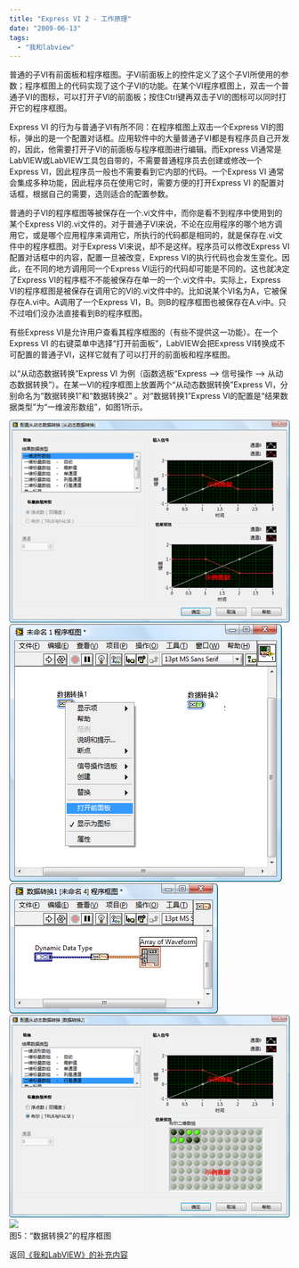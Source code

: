 ```yaml
---
title: "Express VI 2 - 工作原理"
date: "2009-06-13"
tags: 
  - "我和labview"
---
```


普通的子VI有前面板和程序框图。子VI前面板上的控件定义了这个子VI所使用的参数；程序框图上的代码实现了这个子VI的功能。在某个VI程序框图上，双击一个普通子VI的图标，可以打开子VI的前面板；按住Ctrl键再双击子VI的图标可以同时打开它的程序框图。

Express VI 的行为与普通子VI有所不同：在程序框图上双击一个Express VI的图标，弹出的是一个配置对话框。应用软件中的大量普通子VI都是有程序员自己开发的，因此，他需要打开子VI的前面板与程序框图进行编辑。而Express VI通常是LabVIEW或LabVIEW工具包自带的，不需要普通程序员去创建或修改一个Express VI，因此程序员一般也不需要看到它内部的代码。一个Express VI 通常会集成多种功能，因此程序员在使用它时，需要方便的打开Express VI 的配置对话框，根据自己的需要，选则适合的配置参数。

普通的子VI的程序框图等被保存在一个.vi文件中，而你是看不到程序中使用到的某个Express VI的.vi文件的。对于普通子VI来说，不论在应用程序的哪个地方调用它，或是哪个应用程序来调用它，所执行的代码都是相同的，就是保存在.vi文件中的程序框图。对于Express VI来说，却不是这样。程序员可以修改Express VI配置对话框中的内容，配置一旦被改变，Express VI的执行代码也会发生变化。因此，在不同的地方调用同一个Express VI运行的代码却可能是不同的。这也就决定了Express VI的程序框不不能被保存在单一的一个.vi文件中。实际上，Express VI的程序框图是被保存在调用它的VI的.vi文件中的。比如说某个VI名为A，它被保存在A.vi中。A调用了一个Express VI，B。则B的程序框图也被保存在A.vi中。只不过咱们没办法直接看到B的程序框图。

有些Express VI是允许用户查看其程序框图的（有些不提供这一功能）。在一个 Express VI 的右键菜单中选择“打开前面板”，LabVIEW会把Express VI转换成不可配置的普通子VI，这样它就有了可以打开的前面板和程序框图。

以“从动态数据转换”Express VI 为例（函数选板“Express –> 信号操作 –> 从动态数据转换”）。在某一VI的程序框图上放置两个“从动态数据转换”Express VI，分别命名为“数据转换1”和“数据转换2” 。对“数据转换1”Express VI的配置是“结果数据类型”为“一维波形数组”，如图1所示。

[![](images/42c674cc9127188c6ca1e0d20f627e1a.png)![](images/629a52652fd81355a4d25240bd7fd793.png)![](images/76fe9c8e63611799633da327e4b515da.png)![](images/86b39fa0940f770c30499b08ff69fe9b.png)![](http://ruanqizhen.wordpress.com/wp-content/uploads/2009/06/86b39fa0940f770c30499b08ff69fe9b.png?w=300)](http://ruanqizhen.wordpress.com/wp-content/uploads/2009/06/37734e0549278732f80e53608ba4fd4b.png)  
图5：“数据转换2”的程序框图

返回[《我和LabVIEW》的补充内容](http://ruanqizhen.spaces.live.com/blog/cns!5852D4F797C53FB6!4402.entry)
